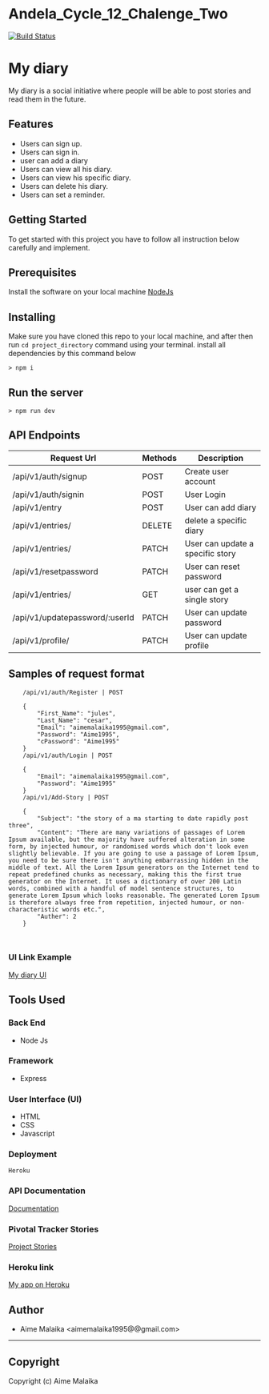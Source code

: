 # Andela_Cycle_12_Chalenge_Two
[![Build Status](https://travis-ci.org/aime19/Andela_Cycle_12_Chalenge_Two.svg?branch=develop)](https://travis-ci.org/aime19/Andela_Cycle_12_Chalenge_Two)



# My diary

My diary is a social initiative where people will be able to post  stories and read them in the future.

## Features
- Users can sign up.
- Users can sign in.
- user can add a diary
- Users can view all his diary.
- Users can view his specific diary.
- Users can delete his diary.
- Users can set a reminder.


## Getting Started
To get started with this project you have to follow all instruction below carefully and implement.

## Prerequisites
Install the software on your local machine [NodeJs](https://nodejs.org/en/download/)

## Installing
Make sure you have cloned this repo to your local machine, and after then run `cd project_directory` command using your terminal. install all dependencies by this command below

```
> npm i
```

## Run the server
```
> npm run dev
```

## API Endpoints

| Request Url | Methods  | Description  |
| ------- | --- | --- |
| /api/v1/auth/signup | POST | Create user account |
| /api/v1/auth/signin | POST | User Login  |
| /api/v1/entry | POST | User can add diary |
| /api/v1/entries/<storyId> | DELETE | delete a specific diary |
| /api/v1/entries/<storyId> | PATCH | User can update a specific story |
| /api/v1/resetpassword | PATCH | User can reset password |
| /api/v1/entries/<storyId> | GET | user can get a single story |
| /api/v1/updatepassword/:userId | PATCH | User can update password |
| /api/v1/profile/<userId>  | PATCH | User can update profile |


## Samples of request format
```
    /api/v1/auth/Register | POST

    {
        "First_Name": "jules",
        "Last_Name": "cesar",
        "Email": "aimemalaika1995@gmail.com",
        "Password": "Aime1995",
        "cPassword": "Aime1995"
    }
    /api/v1/auth/Login | POST

    {
        "Email": "aimemalaika1995@gmail.com",
        "Password": "Aime1995"
    }
    /api/v1/Add-Story | POST

    {
        "Subject": "the story of a ma starting to date rapidly post three",
        "Content": "There are many variations of passages of Lorem Ipsum available, but the majority have suffered alteration in some form, by injected humour, or randomised words which don't look even slightly believable. If you are going to use a passage of Lorem Ipsum, you need to be sure there isn't anything embarrassing hidden in the middle of text. All the Lorem Ipsum generators on the Internet tend to repeat predefined chunks as necessary, making this the first true generator on the Internet. It uses a dictionary of over 200 Latin words, combined with a handful of model sentence structures, to generate Lorem Ipsum which looks reasonable. The generated Lorem Ipsum is therefore always free from repetition, injected humour, or non-characteristic words etc.",
        "Auther": 2
    }



```
### UI Link Example
[My diary UI](https://aime19.github.io/Andela_Cycle_12_Chalenge_One/)

## Tools Used

### Back End
* Node Js

### Framework
* Express

### User Interface (UI)
* HTML
* CSS
* Javascript

### Deployment
```
Heroku
```
### API Documentation
[Documentation](https://diaryapp2019.herokuapp.com/apiDocumentation)
### Pivotal Tracker Stories 
[Project Stories](https://www.pivotaltracker.com/n/projects/2401031)
### Heroku link

[My app on Heroku](https://diaryappam.herokuapp.com)

## Author
- Aime Malaika <aimemalaika1995@@gmail.com>
---

## Copyright
Copyright (c) Aime Malaika
